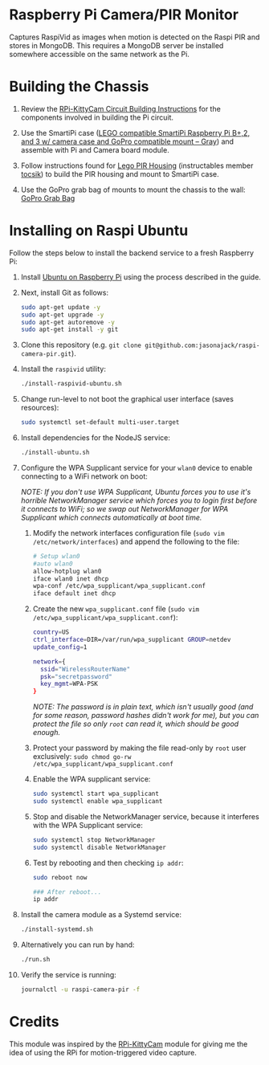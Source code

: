 # Raspberry Pi Camera/PIR Monitor

Captures RaspiVid as images when motion is detected on the Raspi PIR and stores in MongoDB.  This requires a MongoDB server be installed somewhere accessible on the same network as the Pi.

# Building the Chassis

1. Review the [RPi-KittyCam Circuit Building Instructions](https://github.com/girliemac/RPi-KittyCam#building-the-circuit) for the components involved in building the Pi circuit.

1. Use the SmartiPi case ([LEGO compatible SmartiPi Raspberry Pi B+,2, and 3 w/ camera case and GoPro compatible mount – Gray](http://a.co/c6ul3AQ)) and assemble with Pi and Camera board module.

1. Follow instructions found for [Lego PIR Housing](http://www.instructables.com/id/Lego-PIR-Housing/) (instructables member [tocsik](http://www.instructables.com/member/tocsik/)) to build the PIR housing and mount to SmartiPi case.

1. Use the GoPro grab bag of mounts to mount the chassis to the wall: [GoPro Grab Bag](http://a.co/j6OIIT2)

# Installing on Raspi Ubuntu

Follow the steps below to install the backend service to a fresh Raspberry Pi:

1. Install [Ubuntu on Raspberry Pi](https://ubuntu-mate.org/raspberry-pi/) using the process described in the guide.

1. Next, install Git as follows:

    ```bash
    sudo apt-get update -y
    sudo apt-get upgrade -y
    sudo apt-get autoremove -y
    sudo apt-get install -y git
    ```

1. Clone this repository (e.g. `git clone git@github.com:jasonajack/raspi-camera-pir.git`).

1. Install the `raspivid` utility:

    ```bash
    ./install-raspivid-ubuntu.sh
    ```

1. Change run-level to not boot the graphical user interface (saves resources):

    ```bash
    sudo systemctl set-default multi-user.target
    ```

1. Install dependencies for the NodeJS service:

    ```bash
    ./install-ubuntu.sh
    ```

1. Configure the WPA Supplicant service for your `wlan0` device to enable connecting to a WiFi network on boot:

    _NOTE: If you don't use WPA Supplicant, Ubuntu forces you to use it's horrible NetworkManager service which forces you to login first before it connects to WiFi; so we swap out NetworkManager for WPA Supplicant which connects automatically at boot time._

    1. Modify the network interfaces configuration file (`sudo vim /etc/network/interfaces`) and append the following to the file:

        ```bash
        # Setup wlan0
        #auto wlan0
        allow-hotplug wlan0
        iface wlan0 inet dhcp
        wpa-conf /etc/wpa_supplicant/wpa_supplicant.conf
        iface default inet dhcp
        ```

    1. Create the new `wpa_supplicant.conf` file (`sudo vim /etc/wpa_supplicant/wpa_supplicant.conf`):

        ```bash
        country=US
        ctrl_interface=DIR=/var/run/wpa_supplicant GROUP=netdev
        update_config=1

        network={
          ssid="WirelessRouterName"
          psk="secretpassword"
          key_mgmt=WPA-PSK
        }
        ```

        _NOTE: The password is in plain text, which isn't usually good (and for some reason, password hashes didn't work for me), but you can protect the file so only `root` can read it, which should be good enough._

    1. Protect your password by making the file read-only by `root` user exclusively:  `sudo chmod go-rw /etc/wpa_supplicant/wpa_supplicant.conf`

    1. Enable the WPA supplicant service:

        ```bash
        sudo systemctl start wpa_supplicant
        sudo systemctl enable wpa_supplicant
        ```

    1. Stop and disable the NetworkManager service, because it interferes with the WPA Supplicant service:

        ```bash
        sudo systemctl stop NetworkManager
        sudo systemctl disable NetworkManager
        ```

    1. Test by rebooting and then checking `ip addr`:

        ```bash
        sudo reboot now

        ### After reboot...
        ip addr
        ```

1. Install the camera module as a Systemd service:

    ```bash
    ./install-systemd.sh
    ```

1. Alternatively you can run by hand:

    ```bash
    ./run.sh
    ```

1. Verify the service is running:

    ```bash
    journalctl -u raspi-camera-pir -f
    ```

# Credits

This module was inspired by the [RPi-KittyCam](https://github.com/girliemac/RPi-KittyCam) module for giving me the idea of using the RPi for motion-triggered video capture.

